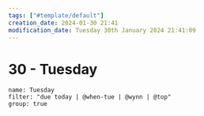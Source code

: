 ```yaml
---
tags: ["#template/default"]
creation_date: 2024-01-30 21:41
modification_date: Tuesday 30th January 2024 21:41:09
---
```


# 30 - Tuesday

```todoist
name: Tuesday
filter: "due today | @when-tue | @wynn | @top"
group: true
```